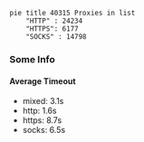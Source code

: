 
```mermaid
pie title 40315 Proxies in list
    "HTTP" : 24234
    "HTTPS": 6177
    "SOCKS" : 14798
```

### Some Info
#### Average Timeout

- mixed: 3.1s
- http: 1.6s
- https: 8.7s
- socks: 6.5s